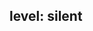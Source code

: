 level: silent
---
<!-- replace this text with your changelog entry.  See dev-docs/best-practices/changelog.md for help writing changelog entries. -->
